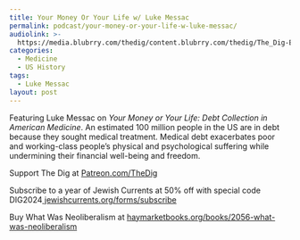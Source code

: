 ```yaml
---
title: Your Money Or Your Life w/ Luke Messac
permalink: podcast/your-money-or-your-life-w-luke-messac/
audiolink: >-
  https://media.blubrry.com/thedig/content.blubrry.com/thedig/The_Dig-EP_434-Messac.mp3
categories:
  - Medicine
  - US History
tags:
  - Luke Messac
layout: post
---
```


Featuring Luke Messac on *Your Money or Your Life: Debt Collection in American Medicine*. An estimated 100 million people in the US are in debt because they sought medical treatment. Medical debt exacerbates poor and working-class people’s physical and psychological suffering while undermining their financial well-being and freedom.

Support The Dig at [Patreon.com/TheDig](http://patreon.com/TheDig)

Subscribe to a year of Jewish Currents at 50% off with special code DIG2024[ jewishcurrents.org/forms/subscribe](https://secure.jewishcurrents.org/forms/subscribe "jewishcurrents.org/forms/subscribe")

Buy What Was Neoliberalism at [haymarketbooks.org/books/2056-what-was-neoliberalism](http://haymarketbooks.org/books/2056-what-was-neoliberalism)
